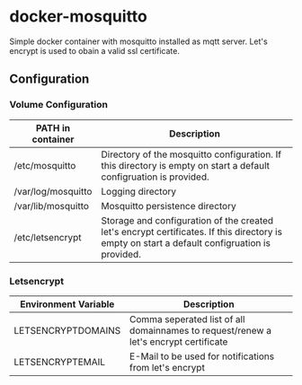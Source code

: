 # docker-mosquitto

Simple docker container with mosquitto installed as mqtt server.
Let's encrypt is used to obain a valid ssl certificate.

## Configuration
 
 ### Volume Configuration
  | PATH in container | Description |
  | ---------------------- | ----------- |
  | /etc/mosquitto | Directory of the mosquitto configuration. If this directory is empty on start a default configruation is provided. |
  | /var/log/mosquitto | Logging directory |
  | /var/lib/mosquitto | Mosquitto persistence directory |
  | /etc/letsencrypt | Storage and configuration of the created let's encrypt certificates. If this directory is empty on start a default configruation is provided.|
 
 ### Letsencrypt
  | Environment Variable | Description |
  | ---------------------- | ----------- |
  | LETSENCRYPTDOMAINS | Comma seperated list of all domainnames to request/renew a let's encrypt certificate |
  | LETSENCRYPTEMAIL | E-Mail to be used for notifications from let's encrypt |
